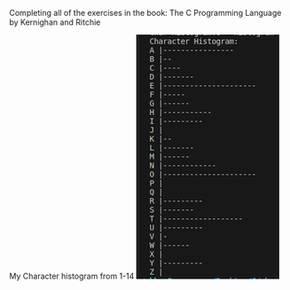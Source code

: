 Completing all of the exercises in the book: The C Programming Language by Kernighan and Ritchie

My Character histogram from 1-14
![Character counting histogram](/chapter-1/character-count.png)
